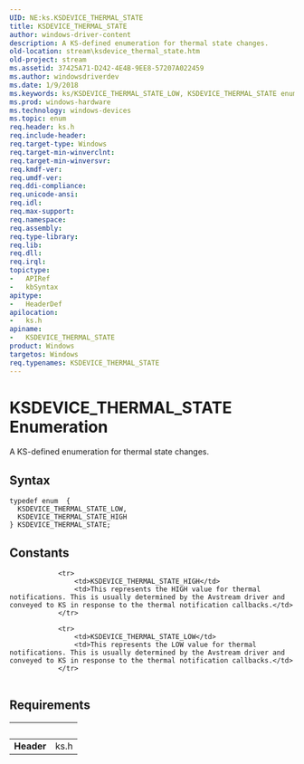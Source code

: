 ```yaml
---
UID: NE:ks.KSDEVICE_THERMAL_STATE
title: KSDEVICE_THERMAL_STATE
author: windows-driver-content
description: A KS-defined enumeration for thermal state changes.
old-location: stream\ksdevice_thermal_state.htm
old-project: stream
ms.assetid: 37425A71-D242-4E4B-9EE8-57207A022459
ms.author: windowsdriverdev
ms.date: 1/9/2018
ms.keywords: ks/KSDEVICE_THERMAL_STATE_LOW, KSDEVICE_THERMAL_STATE enumeration [Streaming Media Devices], KSDEVICE_THERMAL_STATE_HIGH, KSDEVICE_THERMAL_STATE, ks/KSDEVICE_THERMAL_STATE_HIGH, stream.ksdevice_thermal_state, ks/KSDEVICE_THERMAL_STATE, KSDEVICE_THERMAL_STATE_LOW
ms.prod: windows-hardware
ms.technology: windows-devices
ms.topic: enum
req.header: ks.h
req.include-header: 
req.target-type: Windows
req.target-min-winverclnt: 
req.target-min-winversvr: 
req.kmdf-ver: 
req.umdf-ver: 
req.ddi-compliance: 
req.unicode-ansi: 
req.idl: 
req.max-support: 
req.namespace: 
req.assembly: 
req.type-library: 
req.lib: 
req.dll: 
req.irql: 
topictype:
-	APIRef
-	kbSyntax
apitype:
-	HeaderDef
apilocation:
-	ks.h
apiname:
-	KSDEVICE_THERMAL_STATE
product: Windows
targetos: Windows
req.typenames: KSDEVICE_THERMAL_STATE
---
```


# KSDEVICE_THERMAL_STATE Enumeration
A KS-defined enumeration for thermal state changes.

## Syntax
````
typedef enum  { 
  KSDEVICE_THERMAL_STATE_LOW,
  KSDEVICE_THERMAL_STATE_HIGH
} KSDEVICE_THERMAL_STATE;
````

## Constants

<table>
            
                <tr>
                    <td>KSDEVICE_THERMAL_STATE_HIGH</td>
                    <td>This represents the HIGH value for thermal notifications. This is usually determined by the Avstream driver and conveyed to KS in response to the thermal notification callbacks.</td>
                </tr>
            
                <tr>
                    <td>KSDEVICE_THERMAL_STATE_LOW</td>
                    <td>This represents the LOW value for thermal notifications. This is usually determined by the Avstream driver and conveyed to KS in response to the thermal notification callbacks.</td>
                </tr>
</table>


## Requirements
| &nbsp; | &nbsp; |
| ---- |:---- |
| **Header** | ks.h |